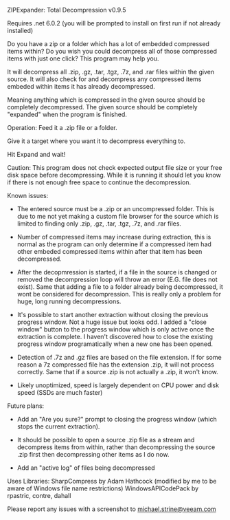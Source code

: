 ZIPExpander: Total Decompression v0.9.5

Requires .net 6.0.2 (you will be prompted to install on first run if not already installed)


Do you have a zip or a folder which has a lot of embedded compressed items within? 
Do you wish you could decompress all of those compressed items with just one click?
This program may help you. 


It will decompress all .zip, .gz, .tar, .tgz, .7z, and .rar files within the given source. 
It will also check for and decompress any compressed items embeded within items it has already decompressed.

Meaning anything which is compressed in the given source should be completely decompressed. 
The given source should be completely "expanded" when the program is finished.



Operation:
Feed it a .zip file or a folder.

Give it a target where you want it to decompress everything to. 

Hit Expand and wait! 



Caution: 
This program does not check expected output file size or your free disk space before decompressing. 
While it is running it should let you know if there is not enough free space to continue the decompression.



Known issues: 

- The entered source must be a .zip or an uncompressed folder. This is due to me not yet making a custom file browser for the source which is limited to finding only .zip, .gz, .tar, .tgz, .7z, and .rar files.

- Number of compressed items may increase during extraction, this is normal as the program can only determine if a compressed item had other embeded compressed items within after that item has been decompressed.

- After the decopmression is started, if a file in the source is changed or removed the decompression loop will throw an error (E.G. file does not exist). Same that adding a file to a folder already being decompressed, it wont be considered for decompression.
This is really only a problem for huge, long running decompressions.

- It's possible to start another extraction without closing the previous progress window. Not a huge issue but looks odd. I added a "close window" button to the progress window which is only active once the extraction is complete. I haven't discovered how to close the existing progress window programatically when a new one has been opened.

- Detection of .7z and .gz files are based on the file extension. If for some reason a 7z compressed file has the extension .zip, it will not process correctly. Same that if a source .zip is not actually a .zip, it won't know. 

- Likely unoptimized, speed is largely dependent on CPU power and disk speed (SSDs are much faster)



Future plans: 

- Add an "Are you sure?" prompt to closing the progress window (which stops the current extraction).

- It should be possible to open a source .zip file as a stream and decompress items from within, rather than decompressing the source .zip first then decompressing other items as I do now.

- Add an "active log" of files being decompressed 




Uses Libraries:
SharpCompress by Adam Hathcock (modified by me to be aware of Windows file name restrictions)
WindowsAPICodePack by rpastric, contre, dahall


Please report any issues with a screenshot to michael.strine@veeam.com
